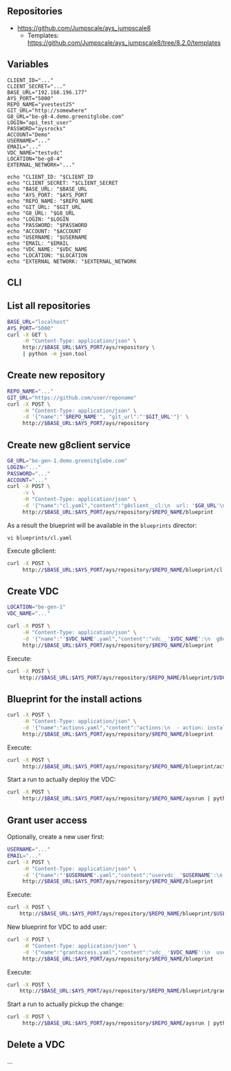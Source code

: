 
## Repositories

- https://github.com/Jumpscale/ays_jumpscale8
  - Templates: https://github.com/Jumpscale/ays_jumpscale8/tree/8.2.0/templates


## Variables

```
CLIENT_ID="..."
CLIENT_SECRET="..."
BASE_URL="192.168.196.177"
AYS_PORT="5000"
REPO_NAME="yvestest25"
GIT_URL="http://somewhere"
G8_URL="be-g8-4.demo.greenitglobe.com"
LOGIN="api_test_user"
PASSWORD="aysrocks"
ACCOUNT="Demo"
USERNAME="..."
EMAIL="..."
VDC_NAME="testvdc"
LOCATION="be-g8-4"
EXTERNAL_NETWORK="..."

echo "CLIENT_ID: "$CLIENT_ID
echo "CLIENT_SECRET: "$CLIENT_SECRET
echo "BASE_URL: "$BASE_URL
echo "AYS_PORT: "$AYS_PORT
echo "REPO_NAME: "$REPO_NAME
echo "GIT_URL: "$GIT_URL
echo "G8_URL: "$G8_URL
echo "LOGIN: "$LOGIN
echo "PASSWORD: "$PASSWORD
echo "ACCOUNT: "$ACCOUNT
echo "USERNAME: "$USERNAME
echo "EMAIL: "$EMAIL
echo "VDC_NAME: "$VDC_NAME
echo "LOCATION: "$LOCATION
echo "EXTERNAL NETWORK: "$EXTERNAL_NETWORK
```

## CLI



## List all repositories

```bash
BASE_URL="localhost"
AYS_PORT="5000"
curl -X GET \
     -H "Content-Type: application/json" \
     http://$BASE_URL:$AYS_PORT/ays/repository \
     | python -m json.tool
```

## Create new repository

```bash
REPO_NAME="..."
GIT_URL="https://github.com/user/reponame"
curl -X POST \
     -H "Content-Type: application/json" \
     -d '{"name":"'$REPO_NAME'", "git_url":"'$GIT_URL'"}' \
     http://$BASE_URL:$AYS_PORT/ays/repository
```

## Create new g8client service

```bash
G8_URL="be-gen-1.demo.greenitglobe.com"
LOGIN="..."
PASSWORD="..."
ACCOUNT="..."
curl -X POST \
     -v \
     -H "Content-Type: application/json" \
     -d '{"name":"cl.yaml","content":"g8client__cl:\n  url: '$G8_URL'\n  login: '$LOGIN'\n  password: '$PASSWORD'\n  account: '$ACCOUNT'"}' \
     http://$BASE_URL:$AYS_PORT/ays/repository/$REPO_NAME/blueprint
```

As a result the blueprint will be available in the `blueprints` director:
```
vi blueprints/cl.yaml
```

Execute g8client:
```bash
curl -X POST \
     http://$BASE_URL:$AYS_PORT/ays/repository/$REPO_NAME/blueprint/cl.yaml
```

## Create VDC

```bash
LOCATION="be-gen-1"
VDC_NAME="..."

curl -X POST \
     -H "Content-Type: application/json" \
     -d '{"name":"'$VDC_NAME'.yaml","content":"vdc__'$VDC_NAME':\n  g8client: cl\n  location: '$LOCATION'"}' \
     http://$BASE_URL:$AYS_PORT/ays/repository/$REPO_NAME/blueprint
```

Execute:
```bash
curl -X POST \
    http://$BASE_URL:$AYS_PORT/ays/repository/$REPO_NAME/blueprint/$VDC_NAME.yaml
```

## Blueprint for the install actions

```bash
curl -X POST \
     -H "Content-Type: application/json" \
     -d '{"name":"actions.yaml","content":"actions:\n  - action: install\n"}' \
     http://$BASE_URL:$AYS_PORT/ays/repository/$REPO_NAME/blueprint
```

Execute:
```bash
curl -X POST \
     http://$BASE_URL:$AYS_PORT/ays/repository/$REPO_NAME/blueprint/actions.yaml
```

Start a run to actually deploy the VDC:
```bash
curl -X POST \
     http://$BASE_URL:$AYS_PORT/ays/repository/$REPO_NAME/aysrun | python -m json.tool
```

## Grant user access

Optionally, create a new user first:

```bash
USERNAME="..."
EMAIL="..."
curl -X POST \
     -H "Content-Type: application/json" \
     -d '{"name":"'$USERNAME'.yaml","content":"uservdc__'$USERNAME':\n  g8client: cl\n  email: '$EMAIL'\n  provider: itsyouonline"}' \
     http://$BASE_URL:$AYS_PORT/ays/repository/$REPO_NAME/blueprint
```

Execute:
```bash
curl -X POST \
    http://$BASE_URL:$AYS_PORT/ays/repository/$REPO_NAME/blueprint/$USERNAME.yaml
```

New blueprint for VDC to add user:

``` bash
curl -X POST \
     -H "Content-Type: application/json" \
     -d '{"name":"grantaccess.yaml","content":"vdc__'$VDC_NAME':\n  uservdc:\n    - name: '$USERNAME'"}' \
     http://$BASE_URL:$AYS_PORT/ays/repository/$REPO_NAME/blueprint
```

Execute:
```bash
curl -X POST \
    http://$BASE_URL:$AYS_PORT/ays/repository/$REPO_NAME/blueprint/grantaccess.yaml
```

Start a run to actually pickup the change:
```bash
curl -X POST \
     http://$BASE_URL:$AYS_PORT/ays/repository/$REPO_NAME/aysrun | python -m json.tool
```

## Delete a VDC

...

